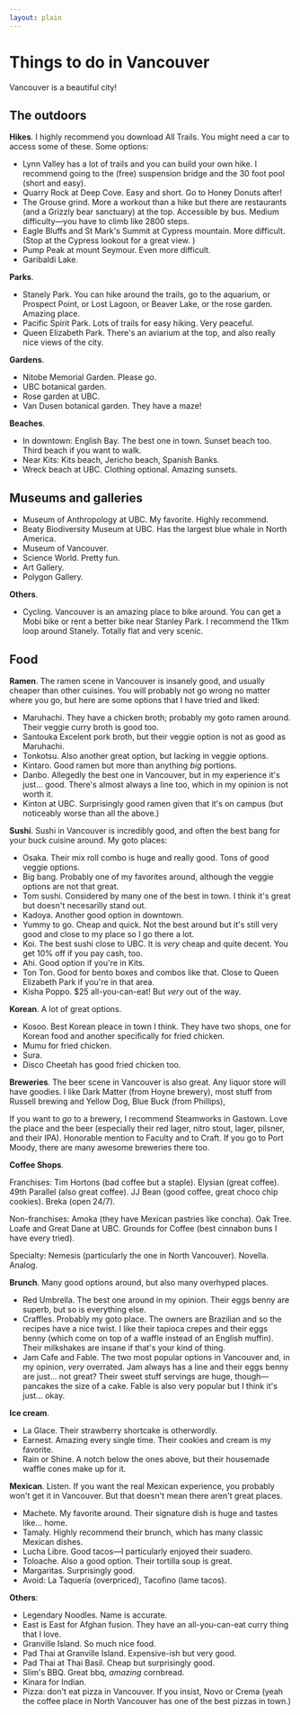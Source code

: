 ```yaml
---
layout: plain
---
```

# Things to do in Vancouver

Vancouver is a beautiful city! 

## The outdoors

**Hikes**.
I highly recommend you download All Trails.
You might need a car to access some of these.
Some options:
- Lynn Valley has a lot of trails and you can build your own hike.
I recommend going to the (free) suspension bridge and the 30 foot pool
(short and easy).
- Quarry Rock at Deep Cove. Easy and short. Go to Honey Donuts after!
- The Grouse grind. More a workout than a hike
but there are restaurants (and a Grizzly bear sanctuary) at the top.
Accessible by bus.
Medium difficulty&mdash;you have to climb like 2800 steps.
- Eagle Bluffs and St Mark's Summit at Cypress mountain.
More difficult. (Stop at the Cypress lookout for a great view.  )
- Pump Peak at mount Seymour. 
Even more difficult.
- Garibaldi Lake. 

**Parks**.
- Stanely Park. You can hike around the trails,
go to the aquarium,
or Prospect Point,
or Lost Lagoon,
or Beaver Lake,
or the rose garden. Amazing place.
- Pacific Spirit Park.
Lots of trails for easy hiking.
Very peaceful.
- Queen Elizabeth Park.
There's an aviarium at the top,
and also really nice views of the city.

**Gardens**.
- Nitobe Memorial Garden. Please go.
- UBC botanical garden.
- Rose garden at UBC.
- Van Dusen botanical garden. They have a maze!

**Beaches**.
- In downtown: English Bay. The best one in town. 
Sunset beach too. Third beach if you want to walk.
- Near Kits: Kits beach, Jericho beach, Spanish Banks. 
- Wreck beach at UBC. Clothing optional. Amazing sunsets.

## Museums and galleries
- Museum of Anthropology at UBC. My favorite. Highly recommend.
- Beaty Biodiversity Museum at UBC. Has the largest blue whale in North America.
- Museum of Vancouver.
- Science World. Pretty fun.
- Art Gallery. 
- Polygon Gallery.

**Others**.
- Cycling. Vancouver is an amazing place to bike around.
You can get a Mobi bike
or rent a better bike near Stanley Park.
I recommend the 11km loop around Stanely.
Totally flat and very scenic.

## Food

**Ramen**.
The ramen scene in Vancouver is insanely good,
and usually cheaper than other cuisines.
You will probably not go wrong no matter where you go,
but here are some options that I have tried and liked:
- Maruhachi. They have a chicken broth; probably my goto ramen around. 
Their veggie curry broth is good too.
- Santouka Excelent pork broth, but their veggie option is not as good as Maruhachi.
- Tonkotsu. Also another great option, but lacking in veggie options.
- Kintaro. Good ramen but more than anything *big* portions.
- Danbo. Allegedly the best one in Vancouver, but in my experience it's just... good. 
There's almost always a line too, which in my opinion is not worth it.
- Kinton at UBC. Surprisingly good ramen given that it's on campus 
(but noticeably worse than all the above.)

**Sushi**.
Sushi in Vancouver is incredibly good, 
and often the best bang for your buck cuisine around.
My goto places:
- Osaka. Their mix roll combo is huge and really good. Tons of good veggie options.
- Big bang. Probably one of my favorites around, 
although the veggie options are not that great.
- Tom sushi. Considered by many one of the best in town. 
I think it's great but doesn't necesarilly stand out.
- Kadoya. Another good option in downtown.
- Yummy to go. Cheap and quick. 
Not the best around but it's still very good and close to my place so I go there a lot.
- Koi. The best sushi close to UBC. It is *very* cheap and quite decent.
You get 10% off if you pay cash, too.
- Ahi. Good option if you're in Kits.
- Ton Ton. Good for bento boxes and combos like that. 
Close to Queen Elizabeth Park if you're in that area.
- Kisha Poppo. $25 all-you-can-eat! But *very* out of the way.

**Korean**.
A lot of great options.
- Kosoo. Best Korean pleace in town I think.
They have two shops, one for Korean food and another
specifically for fried chicken.
- Mumu for fried chicken.
- Sura.
- Disco Cheetah has good fried chicken too.

**Breweries**.
The beer scene in Vancouver is also great.
Any liquor store will have goodies.
I like Dark Matter (from Hoyne brewery),
most stuff from Russell brewing
and Yellow Dog,
Blue Buck (from Phillips),

If you want to *go* to a brewery,
I recommend Steamworks in Gastown. Love the place and the beer
(especially their red lager, nitro stout, lager, pilsner, and their IPA).
Honorable mention to Faculty and to Craft.
If you go to Port Moody, there are many awesome breweries there too.


**Coffee Shops**.

Franchises:
Tim Hortons (bad coffee but a staple).
Elysian (great coffee).
49th Parallel (also great coffee).
JJ Bean (good coffee, great choco chip cookies).
Breka (open 24/7).

Non-franchises:
Amoka (they have Mexican pastries like concha).
Oak Tree. Loafe and Great Dane at UBC.
Grounds for Coffee (best cinnabon buns I have every tried).

Specialty: Nemesis (particularly the one in North Vancouver).
Novella. Analog.

**Brunch**.
Many good options around,
but also many overhyped places.
- Red Umbrella. The best one around in my opinion.
Their eggs benny are superb, but so is everything else.
- Craffles. Probably my goto place. The owners are Brazilian
and so the recipes have a nice twist.
I like their tapioca crepes and their eggs benny 
(which come on top of a waffle instead of an English muffin).
Their milkshakes are insane if that's your kind of thing.
- Jam Cafe and Fable. The two most popular options in Vancouver and,
in my opinion, *very* overrated.
Jam always has a line and their eggs benny are just... not great?
Their sweet stuff servings are huge, though&mdash;pancakes the size of a cake.
Fable is also very popular but I think it's just... okay.

**Ice cream**.
- La Glace. Their strawberry shortcake is otherwordly.
- Earnest. Amazing every single time. Their cookies and cream is my favorite.
- Rain or Shine. A notch below the ones above,
but their housemade waffle cones make up for it.

**Mexican**.
Listen. If you want the real Mexican experience,
you probably won't get it in Vancouver.
But that doesn't mean there aren't great places.
- Machete. My favorite around. Their signature dish is huge and tastes like... home.
- Tamaly. Highly recommend their brunch, which has many classic Mexican dishes.
- Lucha Libre. Good tacos&mdash;I particularly enjoyed their suadero.
- Toloache. Also a good option. Their tortilla soup is great.
- Margaritas. Surprisingly good.
- Avoid: La Taquería (overpriced), Tacofino (lame tacos).

**Others**:
- Legendary Noodles. Name is accurate.
- East is East for Afghan fusion. 
They have an all-you-can-eat curry thing that I love.
- Granville Island. So much nice food.
- Pad Thai at Granville Island. Expensive-ish but very good.
- Pad Thai at Thai Basil. Cheap but surprisingly good.
- Slim's BBQ. Great bbq, *amazing* cornbread.
- Kinara for Indian.
- Pizza: don't eat pizza in Vancouver. If you insist, Novo or Crema 
(yeah the coffee place in North Vancouver has one of the best pizzas in town.)